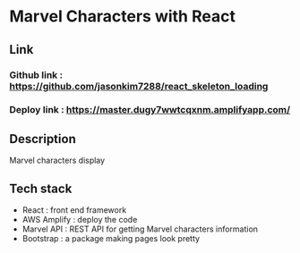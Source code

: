 # Marvel Characters with React

## Link
### Github link : https://github.com/jasonkim7288/react_skeleton_loading
### Deploy link : https://master.dugy7wwtcqxnm.amplifyapp.com/

## Description
Marvel characters display


## Tech stack
- React : front end framework
- AWS Amplify : deploy the code
- Marvel API : REST API for getting Marvel characters information
- Bootstrap : a package making pages look pretty